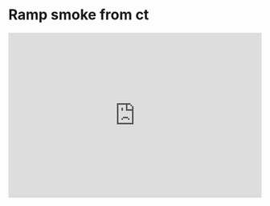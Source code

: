 # Ramp smoke from ct
<div style='position:relative; padding-bottom:calc(56.25% + 44px)'><iframe src='https://gfycat.com/ifr/RevolvingMarvelousEskimodog' frameborder='0' scrolling='no' width='100%' height='100%' style='position:absolute;top:0;left:0;' allowfullscreen></iframe></div>